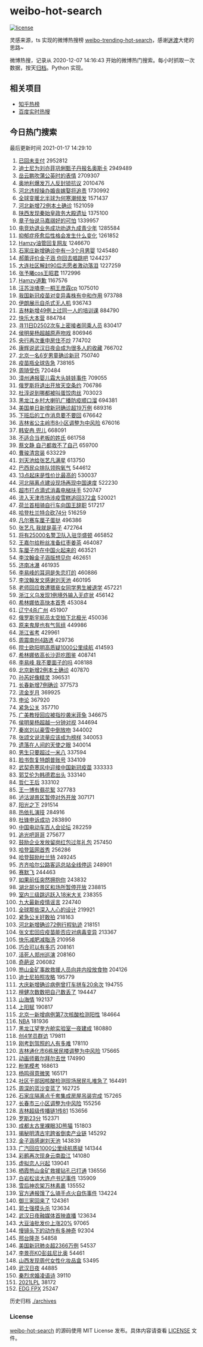 # weibo-hot-search

[![license](https://img.shields.io/github/license/Arrackisarookie/weibo-hot-search)](https://github.com/Arrackisarookie/weibo-hot-search/blob/master/LICENSE)

灵感来源，ts 实现的微博热搜榜 [weibo-trending-hot-search](https://github.com/justjavac/weibo-trending-hot-search)，感谢[迷渡](https://github.com/justjavac)大佬的思路~

微博热搜，记录从 2020-12-07 14:16:43 开始的微博热门搜索。每小时抓取一次数据，按天[归档](./archives)。Python 实现。

## 相关项目
+ [知乎热榜](https://github.com/Arrackisarookie/zhihu-top-search)
+ [百度实时热搜](https://github.com/Arrackisarookie/baidu-hot-search)

## 今日热门搜索

<!-- Rank Begin -->

最后更新时间 2021-01-17 14:29:10

1. [已回未支付](https://s.weibo.com/weibo?q=%E5%B7%B2%E5%9B%9E%E6%9C%AA%E6%94%AF%E4%BB%98&Refer=top) 2952812
1. [迪士尼为刘亦菲巩俐甄子丹报名奥斯卡](https://s.weibo.com/weibo?q=%23%E8%BF%AA%E5%A3%AB%E5%B0%BC%E4%B8%BA%E5%88%98%E4%BA%A6%E8%8F%B2%E5%B7%A9%E4%BF%90%E7%94%84%E5%AD%90%E4%B8%B9%E6%8A%A5%E5%90%8D%E5%A5%A5%E6%96%AF%E5%8D%A1%23&Refer=top) 2949489
1. [岳云鹏吹蒲公英时的表情](https://s.weibo.com/weibo?q=%E5%B2%B3%E4%BA%91%E9%B9%8F%E5%90%B9%E8%92%B2%E5%85%AC%E8%8B%B1%E6%97%B6%E7%9A%84%E8%A1%A8%E6%83%85&Refer=top) 2709307
1. [奥地利爆发万人反封锁抗议](https://s.weibo.com/weibo?q=%E5%A5%A5%E5%9C%B0%E5%88%A9%E7%88%86%E5%8F%91%E4%B8%87%E4%BA%BA%E5%8F%8D%E5%B0%81%E9%94%81%E6%8A%97%E8%AE%AE&Refer=top) 2010476
1. [河北违规操办婚丧嫁娶将追责](https://s.weibo.com/weibo?q=%E6%B2%B3%E5%8C%97%E8%BF%9D%E8%A7%84%E6%93%8D%E5%8A%9E%E5%A9%9A%E4%B8%A7%E5%AB%81%E5%A8%B6%E5%B0%86%E8%BF%BD%E8%B4%A3&Refer=top) 1730992
1. [全球变暖北半球为何寒潮频发](https://s.weibo.com/weibo?q=%23%E5%85%A8%E7%90%83%E5%8F%98%E6%9A%96%E5%8C%97%E5%8D%8A%E7%90%83%E4%B8%BA%E4%BD%95%E5%AF%92%E6%BD%AE%E9%A2%91%E5%8F%91%23&Refer=top) 1571437
1. [河北新增72例本土确诊](https://s.weibo.com/weibo?q=%23%E6%B2%B3%E5%8C%97%E6%96%B0%E5%A2%9E72%E4%BE%8B%E6%9C%AC%E5%9C%9F%E7%A1%AE%E8%AF%8A%23&Refer=top) 1521059
1. [陕西发现秦始皇政务大殿遗址](https://s.weibo.com/weibo?q=%E9%99%95%E8%A5%BF%E5%8F%91%E7%8E%B0%E7%A7%A6%E5%A7%8B%E7%9A%87%E6%94%BF%E5%8A%A1%E5%A4%A7%E6%AE%BF%E9%81%97%E5%9D%80&Refer=top) 1375100
1. [章子怡说马嘉祺好的可怕](https://s.weibo.com/weibo?q=%23%E7%AB%A0%E5%AD%90%E6%80%A1%E8%AF%B4%E9%A9%AC%E5%98%89%E7%A5%BA%E5%A5%BD%E7%9A%84%E5%8F%AF%E6%80%95%23&Refer=top) 1339957
1. [电竞劝退业务成功劝退九成青少年](https://s.weibo.com/weibo?q=%E7%94%B5%E7%AB%9E%E5%8A%9D%E9%80%80%E4%B8%9A%E5%8A%A1%E6%88%90%E5%8A%9F%E5%8A%9D%E9%80%80%E4%B9%9D%E6%88%90%E9%9D%92%E5%B0%91%E5%B9%B4&Refer=top) 1285584
1. [抑郁症痊愈后性格会发生什么变化](https://s.weibo.com/weibo?q=%23%E6%8A%91%E9%83%81%E7%97%87%E7%97%8A%E6%84%88%E5%90%8E%E6%80%A7%E6%A0%BC%E4%BC%9A%E5%8F%91%E7%94%9F%E4%BB%80%E4%B9%88%E5%8F%98%E5%8C%96%23&Refer=top) 1261852
1. [Hamzy油管回复网友](https://s.weibo.com/weibo?q=Hamzy%E6%B2%B9%E7%AE%A1%E5%9B%9E%E5%A4%8D%E7%BD%91%E5%8F%8B&Refer=top) 1246670
1. [石家庄新增确诊中有一3个月男婴](https://s.weibo.com/weibo?q=%23%E7%9F%B3%E5%AE%B6%E5%BA%84%E6%96%B0%E5%A2%9E%E7%A1%AE%E8%AF%8A%E4%B8%AD%E6%9C%89%E4%B8%803%E4%B8%AA%E6%9C%88%E7%94%B7%E5%A9%B4%23&Refer=top) 1245480
1. [郝蕾评价金子涵 你回去唱跳吧](https://s.weibo.com/weibo?q=%E9%83%9D%E8%95%BE%E8%AF%84%E4%BB%B7%E9%87%91%E5%AD%90%E6%B6%B5%20%E4%BD%A0%E5%9B%9E%E5%8E%BB%E5%94%B1%E8%B7%B3%E5%90%A7&Refer=top) 1244237
1. [大连社区解封90后志愿者激动落泪](https://s.weibo.com/weibo?q=%23%E5%A4%A7%E8%BF%9E%E7%A4%BE%E5%8C%BA%E8%A7%A3%E5%B0%8190%E5%90%8E%E5%BF%97%E6%84%BF%E8%80%85%E6%BF%80%E5%8A%A8%E8%90%BD%E6%B3%AA%23&Refer=top) 1227259
1. [张予曦cos王昭君](https://s.weibo.com/weibo?q=%23%E5%BC%A0%E4%BA%88%E6%9B%A6cos%E7%8E%8B%E6%98%AD%E5%90%9B%23&Refer=top) 1172996
1. [Hamzy道歉](https://s.weibo.com/weibo?q=%23Hamzy%E9%81%93%E6%AD%89%23&Refer=top) 1167576
1. [汪苏泷嗑李一桐王彦霖cp](https://s.weibo.com/weibo?q=%23%E6%B1%AA%E8%8B%8F%E6%B3%B7%E5%97%91%E6%9D%8E%E4%B8%80%E6%A1%90%E7%8E%8B%E5%BD%A6%E9%9C%96cp%23&Refer=top) 1075010
1. [我国新冠疫苗对变异毒株有中和作用](https://s.weibo.com/weibo?q=%23%E6%88%91%E5%9B%BD%E6%96%B0%E5%86%A0%E7%96%AB%E8%8B%97%E5%AF%B9%E5%8F%98%E5%BC%82%E6%AF%92%E6%A0%AA%E6%9C%89%E4%B8%AD%E5%92%8C%E4%BD%9C%E7%94%A8%23&Refer=top) 973788
1. [伊朗展示自杀式无人机](https://s.weibo.com/weibo?q=%E4%BC%8A%E6%9C%97%E5%B1%95%E7%A4%BA%E8%87%AA%E6%9D%80%E5%BC%8F%E6%97%A0%E4%BA%BA%E6%9C%BA&Refer=top) 936743
1. [吉林新增49例上过同一人的培训课](https://s.weibo.com/weibo?q=%23%E5%90%89%E6%9E%97%E6%96%B0%E5%A2%9E49%E4%BE%8B%E4%B8%8A%E8%BF%87%E5%90%8C%E4%B8%80%E4%BA%BA%E7%9A%84%E5%9F%B9%E8%AE%AD%E8%AF%BE%23&Refer=top) 884790
1. [快乐大本营](https://s.weibo.com/weibo?q=%E5%BF%AB%E4%B9%90%E5%A4%A7%E6%9C%AC%E8%90%A5&Refer=top) 884784
1. [寻11日D2502次车上密接者同乘人员](https://s.weibo.com/weibo?q=%23%E5%AF%BB11%E6%97%A5D2502%E6%AC%A1%E8%BD%A6%E4%B8%8A%E5%AF%86%E6%8E%A5%E8%80%85%E5%90%8C%E4%B9%98%E4%BA%BA%E5%91%98%23&Refer=top) 830417
1. [侯明昊杨超越原声吻戏](https://s.weibo.com/weibo?q=%23%E4%BE%AF%E6%98%8E%E6%98%8A%E6%9D%A8%E8%B6%85%E8%B6%8A%E5%8E%9F%E5%A3%B0%E5%90%BB%E6%88%8F%23&Refer=top) 806946
1. [央行再次重申房住不炒](https://s.weibo.com/weibo?q=%23%E5%A4%AE%E8%A1%8C%E5%86%8D%E6%AC%A1%E9%87%8D%E7%94%B3%E6%88%BF%E4%BD%8F%E4%B8%8D%E7%82%92%23&Refer=top) 774702
1. [康辉说武汉日夜会成为很多人的收藏](https://s.weibo.com/weibo?q=%23%E5%BA%B7%E8%BE%89%E8%AF%B4%E6%AD%A6%E6%B1%89%E6%97%A5%E5%A4%9C%E4%BC%9A%E6%88%90%E4%B8%BA%E5%BE%88%E5%A4%9A%E4%BA%BA%E7%9A%84%E6%94%B6%E8%97%8F%23&Refer=top) 766702
1. [北京一名6岁男童确诊新冠](https://s.weibo.com/weibo?q=%23%E5%8C%97%E4%BA%AC%E4%B8%80%E5%90%8D6%E5%B2%81%E7%94%B7%E7%AB%A5%E7%A1%AE%E8%AF%8A%E6%96%B0%E5%86%A0%23&Refer=top) 750740
1. [疫苗瓶全球告急](https://s.weibo.com/weibo?q=%23%E7%96%AB%E8%8B%97%E7%93%B6%E5%85%A8%E7%90%83%E5%91%8A%E6%80%A5%23&Refer=top) 738165
1. [周琦受伤](https://s.weibo.com/weibo?q=%E5%91%A8%E7%90%A6%E5%8F%97%E4%BC%A4&Refer=top) 720484
1. [漳州通报婴儿霜大头娃娃事件](https://s.weibo.com/weibo?q=%E6%BC%B3%E5%B7%9E%E9%80%9A%E6%8A%A5%E5%A9%B4%E5%84%BF%E9%9C%9C%E5%A4%A7%E5%A4%B4%E5%A8%83%E5%A8%83%E4%BA%8B%E4%BB%B6&Refer=top) 709055
1. [俄罗斯将退出开放天空条约](https://s.weibo.com/weibo?q=%23%E4%BF%84%E7%BD%97%E6%96%AF%E5%B0%86%E9%80%80%E5%87%BA%E5%BC%80%E6%94%BE%E5%A4%A9%E7%A9%BA%E6%9D%A1%E7%BA%A6%23&Refer=top) 706786
1. [杜淳说到哪都被叫蛋饺肉丝](https://s.weibo.com/weibo?q=%23%E6%9D%9C%E6%B7%B3%E8%AF%B4%E5%88%B0%E5%93%AA%E9%83%BD%E8%A2%AB%E5%8F%AB%E8%9B%8B%E9%A5%BA%E8%82%89%E4%B8%9D%23&Refer=top) 703023
1. [黑龙江乡村大喇叭广播防疫顺口溜](https://s.weibo.com/weibo?q=%23%E9%BB%91%E9%BE%99%E6%B1%9F%E4%B9%A1%E6%9D%91%E5%A4%A7%E5%96%87%E5%8F%AD%E5%B9%BF%E6%92%AD%E9%98%B2%E7%96%AB%E9%A1%BA%E5%8F%A3%E6%BA%9C%23&Refer=top) 694381
1. [美国单日新增新冠确诊超19万例](https://s.weibo.com/weibo?q=%23%E7%BE%8E%E5%9B%BD%E5%8D%95%E6%97%A5%E6%96%B0%E5%A2%9E%E6%96%B0%E5%86%A0%E7%A1%AE%E8%AF%8A%E8%B6%8519%E4%B8%87%E4%BE%8B%23&Refer=top) 689316
1. [下班后的工作消息要不要回](https://s.weibo.com/weibo?q=%23%E4%B8%8B%E7%8F%AD%E5%90%8E%E7%9A%84%E5%B7%A5%E4%BD%9C%E6%B6%88%E6%81%AF%E8%A6%81%E4%B8%8D%E8%A6%81%E5%9B%9E%23&Refer=top) 676642
1. [吉林省公主岭市8小区调整为中风险](https://s.weibo.com/weibo?q=%23%E5%90%89%E6%9E%97%E7%9C%81%E5%85%AC%E4%B8%BB%E5%B2%AD%E5%B8%828%E5%B0%8F%E5%8C%BA%E8%B0%83%E6%95%B4%E4%B8%BA%E4%B8%AD%E9%A3%8E%E9%99%A9%23&Refer=top) 676016
1. [韩安冉 兜儿](https://s.weibo.com/weibo?q=%E9%9F%A9%E5%AE%89%E5%86%89%20%E5%85%9C%E5%84%BF&Refer=top) 668091
1. [不适合当老板的姓氏](https://s.weibo.com/weibo?q=%23%E4%B8%8D%E9%80%82%E5%90%88%E5%BD%93%E8%80%81%E6%9D%BF%E7%9A%84%E5%A7%93%E6%B0%8F%23&Refer=top) 661758
1. [蔡文静 自己都救不了自己](https://s.weibo.com/weibo?q=%E8%94%A1%E6%96%87%E9%9D%99%20%E8%87%AA%E5%B7%B1%E9%83%BD%E6%95%91%E4%B8%8D%E4%BA%86%E8%87%AA%E5%B7%B1&Refer=top) 659700
1. [曹骏清宫装](https://s.weibo.com/weibo?q=%23%E6%9B%B9%E9%AA%8F%E6%B8%85%E5%AE%AB%E8%A3%85%23&Refer=top) 633229
1. [刘天池给张艺凡满星](https://s.weibo.com/weibo?q=%23%E5%88%98%E5%A4%A9%E6%B1%A0%E7%BB%99%E5%BC%A0%E8%89%BA%E5%87%A1%E6%BB%A1%E6%98%9F%23&Refer=top) 613750
1. [巴西民众排队领购氧气](https://s.weibo.com/weibo?q=%23%E5%B7%B4%E8%A5%BF%E6%B0%91%E4%BC%97%E6%8E%92%E9%98%9F%E9%A2%86%E8%B4%AD%E6%B0%A7%E6%B0%94%23&Refer=top) 544612
1. [13点起床是性价比最高的](https://s.weibo.com/weibo?q=%2313%E7%82%B9%E8%B5%B7%E5%BA%8A%E6%98%AF%E6%80%A7%E4%BB%B7%E6%AF%94%E6%9C%80%E9%AB%98%E7%9A%84%23&Refer=top) 530037
1. [河北隔离点建设现场再现中国速度](https://s.weibo.com/weibo?q=%23%E6%B2%B3%E5%8C%97%E9%9A%94%E7%A6%BB%E7%82%B9%E5%BB%BA%E8%AE%BE%E7%8E%B0%E5%9C%BA%E5%86%8D%E7%8E%B0%E4%B8%AD%E5%9B%BD%E9%80%9F%E5%BA%A6%23&Refer=top) 522230
1. [超市打点滴式消毒电梯扶手](https://s.weibo.com/weibo?q=%23%E8%B6%85%E5%B8%82%E6%89%93%E7%82%B9%E6%BB%B4%E5%BC%8F%E6%B6%88%E6%AF%92%E7%94%B5%E6%A2%AF%E6%89%B6%E6%89%8B%23&Refer=top) 520747
1. [流入天津市场涉疫雪糕追回372盒](https://s.weibo.com/weibo?q=%E6%B5%81%E5%85%A5%E5%A4%A9%E6%B4%A5%E5%B8%82%E5%9C%BA%E6%B6%89%E7%96%AB%E9%9B%AA%E7%B3%95%E8%BF%BD%E5%9B%9E372%E7%9B%92&Refer=top) 520021
1. [荷兰首相骑自行车向国王辞职](https://s.weibo.com/weibo?q=%E8%8D%B7%E5%85%B0%E9%A6%96%E7%9B%B8%E9%AA%91%E8%87%AA%E8%A1%8C%E8%BD%A6%E5%90%91%E5%9B%BD%E7%8E%8B%E8%BE%9E%E8%81%8C&Refer=top) 517217
1. [哈登杜兰特合砍74分](https://s.weibo.com/weibo?q=%E5%93%88%E7%99%BB%E6%9D%9C%E5%85%B0%E7%89%B9%E5%90%88%E7%A0%8D74%E5%88%86&Refer=top) 516259
1. [凡尔赛车厘子蛋挞](https://s.weibo.com/weibo?q=%23%E5%87%A1%E5%B0%94%E8%B5%9B%E8%BD%A6%E5%8E%98%E5%AD%90%E8%9B%8B%E6%8C%9E%23&Refer=top) 496386
1. [张艺凡 我就是英子](https://s.weibo.com/weibo?q=%E5%BC%A0%E8%89%BA%E5%87%A1%20%E6%88%91%E5%B0%B1%E6%98%AF%E8%8B%B1%E5%AD%90&Refer=top) 472764
1. [将有25000名警卫队入驻华盛顿](https://s.weibo.com/weibo?q=%E5%B0%86%E6%9C%8925000%E5%90%8D%E8%AD%A6%E5%8D%AB%E9%98%9F%E5%85%A5%E9%A9%BB%E5%8D%8E%E7%9B%9B%E9%A1%BF&Refer=top) 465852
1. [王嘉尔给粉丝准备红枣姜茶](https://s.weibo.com/weibo?q=%23%E7%8E%8B%E5%98%89%E5%B0%94%E7%BB%99%E7%B2%89%E4%B8%9D%E5%87%86%E5%A4%87%E7%BA%A2%E6%9E%A3%E5%A7%9C%E8%8C%B6%23&Refer=top) 464087
1. [车厘子咋在中国火起来的](https://s.weibo.com/weibo?q=%23%E8%BD%A6%E5%8E%98%E5%AD%90%E5%92%8B%E5%9C%A8%E4%B8%AD%E5%9B%BD%E7%81%AB%E8%B5%B7%E6%9D%A5%E7%9A%84%23&Refer=top) 463521
1. [李汶翰金子涵版想见你](https://s.weibo.com/weibo?q=%23%E6%9D%8E%E6%B1%B6%E7%BF%B0%E9%87%91%E5%AD%90%E6%B6%B5%E7%89%88%E6%83%B3%E8%A7%81%E4%BD%A0%23&Refer=top) 462651
1. [济南冰瀑](https://s.weibo.com/weibo?q=%E6%B5%8E%E5%8D%97%E5%86%B0%E7%80%91&Refer=top) 461935
1. [李易峰的耳洞是失恋打的](https://s.weibo.com/weibo?q=%23%E6%9D%8E%E6%98%93%E5%B3%B0%E7%9A%84%E8%80%B3%E6%B4%9E%E6%98%AF%E5%A4%B1%E6%81%8B%E6%89%93%E7%9A%84%23&Refer=top) 460886
1. [李汶翰发文感谢刘天池](https://s.weibo.com/weibo?q=%23%E6%9D%8E%E6%B1%B6%E7%BF%B0%E5%8F%91%E6%96%87%E6%84%9F%E8%B0%A2%E5%88%98%E5%A4%A9%E6%B1%A0%23&Refer=top) 460195
1. [老师回应救遭猥亵女同学男生被退学](https://s.weibo.com/weibo?q=%23%E8%80%81%E5%B8%88%E5%9B%9E%E5%BA%94%E6%95%91%E9%81%AD%E7%8C%A5%E4%BA%B5%E5%A5%B3%E5%90%8C%E5%AD%A6%E7%94%B7%E7%94%9F%E8%A2%AB%E9%80%80%E5%AD%A6%23&Refer=top) 457221
1. [浙江义乌发现1例境外输入无症状](https://s.weibo.com/weibo?q=%23%E6%B5%99%E6%B1%9F%E4%B9%89%E4%B9%8C%E5%8F%91%E7%8E%B01%E4%BE%8B%E5%A2%83%E5%A4%96%E8%BE%93%E5%85%A5%E6%97%A0%E7%97%87%E7%8A%B6%23&Refer=top) 456142
1. [希林娜依高快本首秀](https://s.weibo.com/weibo?q=%23%E5%B8%8C%E6%9E%97%E5%A8%9C%E4%BE%9D%E9%AB%98%E5%BF%AB%E6%9C%AC%E9%A6%96%E7%A7%80%23&Refer=top) 453084
1. [辽宁4杀广州](https://s.weibo.com/weibo?q=%E8%BE%BD%E5%AE%814%E6%9D%80%E5%B9%BF%E5%B7%9E&Refer=top) 451907
1. [俄罗斯宇航员太空拍下北极光](https://s.weibo.com/weibo?q=%E4%BF%84%E7%BD%97%E6%96%AF%E5%AE%87%E8%88%AA%E5%91%98%E5%A4%AA%E7%A9%BA%E6%8B%8D%E4%B8%8B%E5%8C%97%E6%9E%81%E5%85%89&Refer=top) 450036
1. [原来鬼屋也有气氛组](https://s.weibo.com/weibo?q=%23%E5%8E%9F%E6%9D%A5%E9%AC%BC%E5%B1%8B%E4%B9%9F%E6%9C%89%E6%B0%94%E6%B0%9B%E7%BB%84%23&Refer=top) 449986
1. [浙江省考](https://s.weibo.com/weibo?q=%E6%B5%99%E6%B1%9F%E7%9C%81%E8%80%83&Refer=top) 429961
1. [周震南创4路透](https://s.weibo.com/weibo?q=%23%E5%91%A8%E9%9C%87%E5%8D%97%E5%88%9B4%E8%B7%AF%E9%80%8F%23&Refer=top) 429736
1. [院士欧阳明高质疑1000公里续航](https://s.weibo.com/weibo?q=%E9%99%A2%E5%A3%AB%E6%AC%A7%E9%98%B3%E6%98%8E%E9%AB%98%E8%B4%A8%E7%96%911000%E5%85%AC%E9%87%8C%E7%BB%AD%E8%88%AA&Refer=top) 414593
1. [希林娜依高长沙逛吃图鉴](https://s.weibo.com/weibo?q=%23%E5%B8%8C%E6%9E%97%E5%A8%9C%E4%BE%9D%E9%AB%98%E9%95%BF%E6%B2%99%E9%80%9B%E5%90%83%E5%9B%BE%E9%89%B4%23&Refer=top) 408741
1. [李易峰 我不要面子的吗](https://s.weibo.com/weibo?q=%E6%9D%8E%E6%98%93%E5%B3%B0%20%E6%88%91%E4%B8%8D%E8%A6%81%E9%9D%A2%E5%AD%90%E7%9A%84%E5%90%97&Refer=top) 408188
1. [北京新增2例本土确诊](https://s.weibo.com/weibo?q=%23%E5%8C%97%E4%BA%AC%E6%96%B0%E5%A2%9E2%E4%BE%8B%E6%9C%AC%E5%9C%9F%E7%A1%AE%E8%AF%8A%23&Refer=top) 407870
1. [孙芮好像精灵](https://s.weibo.com/weibo?q=%23%E5%AD%99%E8%8A%AE%E5%A5%BD%E5%83%8F%E7%B2%BE%E7%81%B5%23&Refer=top) 396531
1. [长春新增7例确诊](https://s.weibo.com/weibo?q=%23%E9%95%BF%E6%98%A5%E6%96%B0%E5%A2%9E7%E4%BE%8B%E7%A1%AE%E8%AF%8A%23&Refer=top) 377573
1. [流金岁月](https://s.weibo.com/weibo?q=%E6%B5%81%E9%87%91%E5%B2%81%E6%9C%88&Refer=top) 369925
1. [申论](https://s.weibo.com/weibo?q=%E7%94%B3%E8%AE%BA&Refer=top) 367920
1. [紧急公关](https://s.weibo.com/weibo?q=%E7%B4%A7%E6%80%A5%E5%85%AC%E5%85%B3&Refer=top) 357710
1. [广美教授回应被指抄袭米菲兔](https://s.weibo.com/weibo?q=%23%E5%B9%BF%E7%BE%8E%E6%95%99%E6%8E%88%E5%9B%9E%E5%BA%94%E8%A2%AB%E6%8C%87%E6%8A%84%E8%A2%AD%E7%B1%B3%E8%8F%B2%E5%85%94%23&Refer=top) 346675
1. [侯明昊杨超越一分钟对视](https://s.weibo.com/weibo?q=%23%E4%BE%AF%E6%98%8E%E6%98%8A%E6%9D%A8%E8%B6%85%E8%B6%8A%E4%B8%80%E5%88%86%E9%92%9F%E5%AF%B9%E8%A7%86%23&Refer=top) 344694
1. [秦岚刘以豪雪中倒放吻](https://s.weibo.com/weibo?q=%23%E7%A7%A6%E5%B2%9A%E5%88%98%E4%BB%A5%E8%B1%AA%E9%9B%AA%E4%B8%AD%E5%80%92%E6%94%BE%E5%90%BB%23&Refer=top) 344002
1. [张颂文说流量应该成为榜样](https://s.weibo.com/weibo?q=%23%E5%BC%A0%E9%A2%82%E6%96%87%E8%AF%B4%E6%B5%81%E9%87%8F%E5%BA%94%E8%AF%A5%E6%88%90%E4%B8%BA%E6%A6%9C%E6%A0%B7%23&Refer=top) 340053
1. [遗落在人间的天使之眼](https://s.weibo.com/weibo?q=%23%E9%81%97%E8%90%BD%E5%9C%A8%E4%BA%BA%E9%97%B4%E7%9A%84%E5%A4%A9%E4%BD%BF%E4%B9%8B%E7%9C%BC%23&Refer=top) 340014
1. [男生只要超过一米八](https://s.weibo.com/weibo?q=%23%E7%94%B7%E7%94%9F%E5%8F%AA%E8%A6%81%E8%B6%85%E8%BF%87%E4%B8%80%E7%B1%B3%E5%85%AB%23&Refer=top) 337594
1. [脸书恢复特朗普账号](https://s.weibo.com/weibo?q=%23%E8%84%B8%E4%B9%A6%E6%81%A2%E5%A4%8D%E7%89%B9%E6%9C%97%E6%99%AE%E8%B4%A6%E5%8F%B7%23&Refer=top) 334109
1. [武契奇寒风中迎接中国新冠疫苗](https://s.weibo.com/weibo?q=%23%E6%AD%A6%E5%A5%91%E5%A5%87%E5%AF%92%E9%A3%8E%E4%B8%AD%E8%BF%8E%E6%8E%A5%E4%B8%AD%E5%9B%BD%E6%96%B0%E5%86%A0%E7%96%AB%E8%8B%97%23&Refer=top) 333333
1. [郭艾伦为韩德君出头](https://s.weibo.com/weibo?q=%E9%83%AD%E8%89%BE%E4%BC%A6%E4%B8%BA%E9%9F%A9%E5%BE%B7%E5%90%9B%E5%87%BA%E5%A4%B4&Refer=top) 333140
1. [哲仁王后](https://s.weibo.com/weibo?q=%E5%93%B2%E4%BB%81%E7%8E%8B%E5%90%8E&Refer=top) 333102
1. [王一博有翡花絮](https://s.weibo.com/weibo?q=%E7%8E%8B%E4%B8%80%E5%8D%9A%E6%9C%89%E7%BF%A1%E8%8A%B1%E7%B5%AE&Refer=top) 327783
1. [泸沽湖景区暂停对外开放](https://s.weibo.com/weibo?q=%23%E6%B3%B8%E6%B2%BD%E6%B9%96%E6%99%AF%E5%8C%BA%E6%9A%82%E5%81%9C%E5%AF%B9%E5%A4%96%E5%BC%80%E6%94%BE%23&Refer=top) 307171
1. [阳光之下](https://s.weibo.com/weibo?q=%E9%98%B3%E5%85%89%E4%B9%8B%E4%B8%8B&Refer=top) 291514
1. [热依扎演技](https://s.weibo.com/weibo?q=%E7%83%AD%E4%BE%9D%E6%89%8E%E6%BC%94%E6%8A%80&Refer=top) 284916
1. [杜锋申诉成功](https://s.weibo.com/weibo?q=%E6%9D%9C%E9%94%8B%E7%94%B3%E8%AF%89%E6%88%90%E5%8A%9F&Refer=top) 283890
1. [中国电动车百人会论坛](https://s.weibo.com/weibo?q=%E4%B8%AD%E5%9B%BD%E7%94%B5%E5%8A%A8%E8%BD%A6%E7%99%BE%E4%BA%BA%E4%BC%9A%E8%AE%BA%E5%9D%9B&Refer=top) 282259
1. [追光吧哥哥](https://s.weibo.com/weibo?q=%E8%BF%BD%E5%85%89%E5%90%A7%E5%93%A5%E5%93%A5&Refer=top) 275677
1. [鼓励企业发放留岗红包过年礼包](https://s.weibo.com/weibo?q=%23%E9%BC%93%E5%8A%B1%E4%BC%81%E4%B8%9A%E5%8F%91%E6%94%BE%E7%95%99%E5%B2%97%E7%BA%A2%E5%8C%85%E8%BF%87%E5%B9%B4%E7%A4%BC%E5%8C%85%23&Refer=top) 257450
1. [哈登篮网首秀](https://s.weibo.com/weibo?q=%23%E5%93%88%E7%99%BB%E7%AF%AE%E7%BD%91%E9%A6%96%E7%A7%80%23&Refer=top) 256286
1. [哈登鼓励杜兰特](https://s.weibo.com/weibo?q=%23%E5%93%88%E7%99%BB%E9%BC%93%E5%8A%B1%E6%9D%9C%E5%85%B0%E7%89%B9%23&Refer=top) 249245
1. [齐齐哈尔公路客运总站全线停运](https://s.weibo.com/weibo?q=%23%E9%BD%90%E9%BD%90%E5%93%88%E5%B0%94%E5%85%AC%E8%B7%AF%E5%AE%A2%E8%BF%90%E6%80%BB%E7%AB%99%E5%85%A8%E7%BA%BF%E5%81%9C%E8%BF%90%23&Refer=top) 248901
1. [赛默飞](https://s.weibo.com/weibo?q=%E8%B5%9B%E9%BB%98%E9%A3%9E&Refer=top) 244463
1. [如果前任突然拥抱你](https://s.weibo.com/weibo?q=%23%E5%A6%82%E6%9E%9C%E5%89%8D%E4%BB%BB%E7%AA%81%E7%84%B6%E6%8B%A5%E6%8A%B1%E4%BD%A0%23&Refer=top) 243832
1. [湖北部分景区和场所暂停开放](https://s.weibo.com/weibo?q=%E6%B9%96%E5%8C%97%E9%83%A8%E5%88%86%E6%99%AF%E5%8C%BA%E5%92%8C%E5%9C%BA%E6%89%80%E6%9A%82%E5%81%9C%E5%BC%80%E6%94%BE&Refer=top) 238815
1. [室内三级跳远跃入18米大关](https://s.weibo.com/weibo?q=%E5%AE%A4%E5%86%85%E4%B8%89%E7%BA%A7%E8%B7%B3%E8%BF%9C%E8%B7%83%E5%85%A518%E7%B1%B3%E5%A4%A7%E5%85%B3&Refer=top) 238355
1. [九大最新疫情谣言](https://s.weibo.com/weibo?q=%23%E4%B9%9D%E5%A4%A7%E6%9C%80%E6%96%B0%E7%96%AB%E6%83%85%E8%B0%A3%E8%A8%80%23&Refer=top) 224740
1. [全球那些深入人心的设计](https://s.weibo.com/weibo?q=%E5%85%A8%E7%90%83%E9%82%A3%E4%BA%9B%E6%B7%B1%E5%85%A5%E4%BA%BA%E5%BF%83%E7%9A%84%E8%AE%BE%E8%AE%A1&Refer=top) 219921
1. [紧急公关好敢拍](https://s.weibo.com/weibo?q=%23%E7%B4%A7%E6%80%A5%E5%85%AC%E5%85%B3%E5%A5%BD%E6%95%A2%E6%8B%8D%23&Refer=top) 218163
1. [河北新增确诊72例行程轨迹](https://s.weibo.com/weibo?q=%23%E6%B2%B3%E5%8C%97%E6%96%B0%E5%A2%9E%E7%A1%AE%E8%AF%8A72%E4%BE%8B%E8%A1%8C%E7%A8%8B%E8%BD%A8%E8%BF%B9%23&Refer=top) 218151
1. [张文宏回应疫苗能否应对病毒变异](https://s.weibo.com/weibo?q=%E5%BC%A0%E6%96%87%E5%AE%8F%E5%9B%9E%E5%BA%94%E7%96%AB%E8%8B%97%E8%83%BD%E5%90%A6%E5%BA%94%E5%AF%B9%E7%97%85%E6%AF%92%E5%8F%98%E5%BC%82&Refer=top) 213367
1. [快乐减肥减脂汤](https://s.weibo.com/weibo?q=%23%E5%BF%AB%E4%B9%90%E5%87%8F%E8%82%A5%E5%87%8F%E8%84%82%E6%B1%A4%23&Refer=top) 210958
1. [巧合可以有多巧](https://s.weibo.com/weibo?q=%23%E5%B7%A7%E5%90%88%E5%8F%AF%E4%BB%A5%E6%9C%89%E5%A4%9A%E5%B7%A7%23&Refer=top) 208161
1. [活死人郑州巡演](https://s.weibo.com/weibo?q=%E6%B4%BB%E6%AD%BB%E4%BA%BA%E9%83%91%E5%B7%9E%E5%B7%A1%E6%BC%94&Refer=top) 208160
1. [奇葩说](https://s.weibo.com/weibo?q=%E5%A5%87%E8%91%A9%E8%AF%B4&Refer=top) 206082
1. [笏山金矿事故救援人员向井内投放食物](https://s.weibo.com/weibo?q=%E7%AC%8F%E5%B1%B1%E9%87%91%E7%9F%BF%E4%BA%8B%E6%95%85%E6%95%91%E6%8F%B4%E4%BA%BA%E5%91%98%E5%90%91%E4%BA%95%E5%86%85%E6%8A%95%E6%94%BE%E9%A3%9F%E7%89%A9&Refer=top) 204126
1. [迪士尼拍照攻略](https://s.weibo.com/weibo?q=%E8%BF%AA%E5%A3%AB%E5%B0%BC%E6%8B%8D%E7%85%A7%E6%94%BB%E7%95%A5&Refer=top) 195779
1. [大庆新增确诊病例曾打车拼车20余次](https://s.weibo.com/weibo?q=%23%E5%A4%A7%E5%BA%86%E6%96%B0%E5%A2%9E%E7%A1%AE%E8%AF%8A%E7%97%85%E4%BE%8B%E6%9B%BE%E6%89%93%E8%BD%A6%E6%8B%BC%E8%BD%A620%E4%BD%99%E6%AC%A1%23&Refer=top) 194755
1. [檀健次数数把自己数丢了](https://s.weibo.com/weibo?q=%23%E6%AA%80%E5%81%A5%E6%AC%A1%E6%95%B0%E6%95%B0%E6%8A%8A%E8%87%AA%E5%B7%B1%E6%95%B0%E4%B8%A2%E4%BA%86%23&Refer=top) 194447
1. [山海情](https://s.weibo.com/weibo?q=%E5%B1%B1%E6%B5%B7%E6%83%85&Refer=top) 192137
1. [上阳赋](https://s.weibo.com/weibo?q=%E4%B8%8A%E9%98%B3%E8%B5%8B&Refer=top) 190817
1. [北京一新增病例第7次核酸检测阳性](https://s.weibo.com/weibo?q=%23%E5%8C%97%E4%BA%AC%E4%B8%80%E6%96%B0%E5%A2%9E%E7%97%85%E4%BE%8B%E7%AC%AC7%E6%AC%A1%E6%A0%B8%E9%85%B8%E6%A3%80%E6%B5%8B%E9%98%B3%E6%80%A7%23&Refer=top) 184664
1. [NBA](https://s.weibo.com/weibo?q=NBA&Refer=top) 181936
1. [黑龙江望奎方舱实验室一夜建成](https://s.weibo.com/weibo?q=%E9%BB%91%E9%BE%99%E6%B1%9F%E6%9C%9B%E5%A5%8E%E6%96%B9%E8%88%B1%E5%AE%9E%E9%AA%8C%E5%AE%A4%E4%B8%80%E5%A4%9C%E5%BB%BA%E6%88%90&Refer=top) 180880
1. [创4学员群访](https://s.weibo.com/weibo?q=%23%E5%88%9B4%E5%AD%A6%E5%91%98%E7%BE%A4%E8%AE%BF%23&Refer=top) 179811
1. [刚考到驾照的人有多难](https://s.weibo.com/weibo?q=%23%E5%88%9A%E8%80%83%E5%88%B0%E9%A9%BE%E7%85%A7%E7%9A%84%E4%BA%BA%E6%9C%89%E5%A4%9A%E9%9A%BE%23&Refer=top) 178110
1. [吉林通化市6栋居民楼调整为中风险](https://s.weibo.com/weibo?q=%23%E5%90%89%E6%9E%97%E9%80%9A%E5%8C%96%E5%B8%826%E6%A0%8B%E5%B1%85%E6%B0%91%E6%A5%BC%E8%B0%83%E6%95%B4%E4%B8%BA%E4%B8%AD%E9%A3%8E%E9%99%A9%23&Refer=top) 175665
1. [动画师戴尔拜尔去世](https://s.weibo.com/weibo?q=%E5%8A%A8%E7%94%BB%E5%B8%88%E6%88%B4%E5%B0%94%E6%8B%9C%E5%B0%94%E5%8E%BB%E4%B8%96&Refer=top) 174990
1. [粉笔模考](https://s.weibo.com/weibo?q=%E7%B2%89%E7%AC%94%E6%A8%A1%E8%80%83&Refer=top) 168613
1. [杨鸣得意微笑](https://s.weibo.com/weibo?q=%E6%9D%A8%E9%B8%A3%E5%BE%97%E6%84%8F%E5%BE%AE%E7%AC%91&Refer=top) 165171
1. [社区干部因核酸检测现场居民扎堆急了](https://s.weibo.com/weibo?q=%23%E7%A4%BE%E5%8C%BA%E5%B9%B2%E9%83%A8%E5%9B%A0%E6%A0%B8%E9%85%B8%E6%A3%80%E6%B5%8B%E7%8E%B0%E5%9C%BA%E5%B1%85%E6%B0%91%E6%89%8E%E5%A0%86%E6%80%A5%E4%BA%86%23&Refer=top) 164491
1. [周深的蓝沙变蓝了](https://s.weibo.com/weibo?q=%23%E5%91%A8%E6%B7%B1%E7%9A%84%E8%93%9D%E6%B2%99%E5%8F%98%E8%93%9D%E4%BA%86%23&Refer=top) 162725
1. [石家庄隔离点千套集成房屋吊装完成](https://s.weibo.com/weibo?q=%23%E7%9F%B3%E5%AE%B6%E5%BA%84%E9%9A%94%E7%A6%BB%E7%82%B9%E5%8D%83%E5%A5%97%E9%9B%86%E6%88%90%E6%88%BF%E5%B1%8B%E5%90%8A%E8%A3%85%E5%AE%8C%E6%88%90%23&Refer=top) 157265
1. [长春市三小区调整为中风险](https://s.weibo.com/weibo?q=%23%E9%95%BF%E6%98%A5%E5%B8%82%E4%B8%89%E5%B0%8F%E5%8C%BA%E8%B0%83%E6%95%B4%E4%B8%BA%E4%B8%AD%E9%A3%8E%E9%99%A9%23&Refer=top) 155256
1. [吉林超级传播链1传81](https://s.weibo.com/weibo?q=%23%E5%90%89%E6%9E%97%E8%B6%85%E7%BA%A7%E4%BC%A0%E6%92%AD%E9%93%BE1%E4%BC%A081%23&Refer=top) 153656
1. [罗斯23分](https://s.weibo.com/weibo?q=%E7%BD%97%E6%96%AF23%E5%88%86&Refer=top) 152371
1. [成都太古里裸眼3D熊猫](https://s.weibo.com/weibo?q=%E6%88%90%E9%83%BD%E5%A4%AA%E5%8F%A4%E9%87%8C%E8%A3%B8%E7%9C%BC3D%E7%86%8A%E7%8C%AB&Refer=top) 151803
1. [揭秘明清古宅跨省倒卖产业链](https://s.weibo.com/weibo?q=%E6%8F%AD%E7%A7%98%E6%98%8E%E6%B8%85%E5%8F%A4%E5%AE%85%E8%B7%A8%E7%9C%81%E5%80%92%E5%8D%96%E4%BA%A7%E4%B8%9A%E9%93%BE&Refer=top) 145292
1. [金子涵感谢刘天池](https://s.weibo.com/weibo?q=%E9%87%91%E5%AD%90%E6%B6%B5%E6%84%9F%E8%B0%A2%E5%88%98%E5%A4%A9%E6%B1%A0&Refer=top) 143839
1. [广汽回应1000公里续航质疑](https://s.weibo.com/weibo?q=%E5%B9%BF%E6%B1%BD%E5%9B%9E%E5%BA%941000%E5%85%AC%E9%87%8C%E7%BB%AD%E8%88%AA%E8%B4%A8%E7%96%91&Refer=top) 141344
1. [彩鹮再次现身云南盈江](https://s.weibo.com/weibo?q=%23%E5%BD%A9%E9%B9%AE%E5%86%8D%E6%AC%A1%E7%8E%B0%E8%BA%AB%E4%BA%91%E5%8D%97%E7%9B%88%E6%B1%9F%23&Refer=top) 141080
1. [虚拟恋人兴起](https://s.weibo.com/weibo?q=%23%E8%99%9A%E6%8B%9F%E6%81%8B%E4%BA%BA%E5%85%B4%E8%B5%B7%23&Refer=top) 139041
1. [栖霞笏山金矿救援钻孔已打通](https://s.weibo.com/weibo?q=%E6%A0%96%E9%9C%9E%E7%AC%8F%E5%B1%B1%E9%87%91%E7%9F%BF%E6%95%91%E6%8F%B4%E9%92%BB%E5%AD%94%E5%B7%B2%E6%89%93%E9%80%9A&Refer=top) 136556
1. [白岩松谈大连卢书记事件](https://s.weibo.com/weibo?q=%E7%99%BD%E5%B2%A9%E6%9D%BE%E8%B0%88%E5%A4%A7%E8%BF%9E%E5%8D%A2%E4%B9%A6%E8%AE%B0%E4%BA%8B%E4%BB%B6&Refer=top) 135909
1. [雪后神农架万林素裹](https://s.weibo.com/weibo?q=%23%E9%9B%AA%E5%90%8E%E7%A5%9E%E5%86%9C%E6%9E%B6%E4%B8%87%E6%9E%97%E7%B4%A0%E8%A3%B9%23&Refer=top) 135552
1. [官方通报饿了么骑手点火自伤事件](https://s.weibo.com/weibo?q=%23%E5%AE%98%E6%96%B9%E9%80%9A%E6%8A%A5%E9%A5%BF%E4%BA%86%E4%B9%88%E9%AA%91%E6%89%8B%E7%82%B9%E7%81%AB%E8%87%AA%E4%BC%A4%E4%BA%8B%E4%BB%B6%23&Refer=top) 134224
1. [御三家回来了](https://s.weibo.com/weibo?q=%E5%BE%A1%E4%B8%89%E5%AE%B6%E5%9B%9E%E6%9D%A5%E4%BA%86&Refer=top) 124361
1. [郭士强摸头杀](https://s.weibo.com/weibo?q=%E9%83%AD%E5%A3%AB%E5%BC%BA%E6%91%B8%E5%A4%B4%E6%9D%80&Refer=top) 123634
1. [武汉日夜融媒体首映直播](https://s.weibo.com/weibo?q=%23%E6%AD%A6%E6%B1%89%E6%97%A5%E5%A4%9C%E8%9E%8D%E5%AA%92%E4%BD%93%E9%A6%96%E6%98%A0%E7%9B%B4%E6%92%AD%23&Refer=top) 123634
1. [大豆油批发价上涨20%](https://s.weibo.com/weibo?q=%23%E5%A4%A7%E8%B1%86%E6%B2%B9%E6%89%B9%E5%8F%91%E4%BB%B7%E4%B8%8A%E6%B6%A820%25%23&Refer=top) 97065
1. [慢镜头下的动作有多神奇](https://s.weibo.com/weibo?q=%E6%85%A2%E9%95%9C%E5%A4%B4%E4%B8%8B%E7%9A%84%E5%8A%A8%E4%BD%9C%E6%9C%89%E5%A4%9A%E7%A5%9E%E5%A5%87&Refer=top) 92304
1. [邢台隆尧](https://s.weibo.com/weibo?q=%E9%82%A2%E5%8F%B0%E9%9A%86%E5%B0%A7&Refer=top) 54858
1. [美国新冠肺炎超2366万例](https://s.weibo.com/weibo?q=%23%E7%BE%8E%E5%9B%BD%E6%96%B0%E5%86%A0%E8%82%BA%E7%82%8E%E8%B6%852366%E4%B8%87%E4%BE%8B%23&Refer=top) 54537
1. [李景亮KO彭兹尼比奥](https://s.weibo.com/weibo?q=%E6%9D%8E%E6%99%AF%E4%BA%AEKO%E5%BD%AD%E5%85%B9%E5%B0%BC%E6%AF%94%E5%A5%A5&Refer=top) 54461
1. [山西发现周代女性化妆品盒](https://s.weibo.com/weibo?q=%23%E5%B1%B1%E8%A5%BF%E5%8F%91%E7%8E%B0%E5%91%A8%E4%BB%A3%E5%A5%B3%E6%80%A7%E5%8C%96%E5%A6%86%E5%93%81%E7%9B%92%23&Refer=top) 53495
1. [武汉日夜](https://s.weibo.com/weibo?q=%E6%AD%A6%E6%B1%89%E6%97%A5%E5%A4%9C&Refer=top) 44885
1. [秦烈求婚凌语诗](https://s.weibo.com/weibo?q=%23%E7%A7%A6%E7%83%88%E6%B1%82%E5%A9%9A%E5%87%8C%E8%AF%AD%E8%AF%97%23&Refer=top) 39110
1. [2021LPL](https://s.weibo.com/weibo?q=%232021LPL%23&Refer=top) 38172
1. [EDG FPX](https://s.weibo.com/weibo?q=EDG%20FPX&Refer=top) 25247
<!-- Rank End -->

历史归档 [./archives](./archives)

### License

[weibo-hot-search](https://github.com/Arrackisarookie/weibo-hot-search) 的源码使用 MIT License 发布。具体内容请查看 [LICENSE](./LICENSE) 文件。
